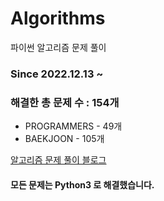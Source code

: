 # Algorithms
파이썬 알고리즘 문제 풀이
### Since 2022.12.13 ~
### 해결한 총 문제 수 : 154개
- PROGRAMMERS - 49개
- BAEKJOON - 105개

[알고리즘 문제 풀이 블로그](https://monzheld.tistory.com/category/%E2%8C%A8%EF%B8%8F%20Algorithms)
#### 모든 문제는 Python3 로 해결했습니다.
